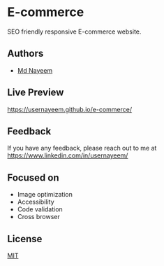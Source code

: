 
# E-commerce

SEO friendly responsive E-commerce website.


## Authors

- [Md Nayeem](https://www.github.com/usernayeem)


## Live Preview

https://usernayeem.github.io/e-commerce/


## Feedback

If you have any feedback, please reach out to me at https://www.linkedin.com/in/usernayeem/


## Focused on

- Image optimization
- Accessibility
- Code validation
- Cross browser


## License

[MIT](LICENSE)
